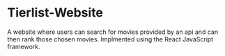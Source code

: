 # Tierlist-Website

A website where users can search for movies provided by an api and can then rank those chosen movies. Implmented using the React JavaScript framework.
